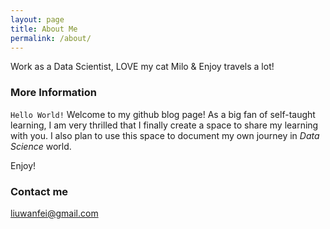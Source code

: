 ```yaml
---
layout: page
title: About Me
permalink: /about/
---
```


Work as a Data Scientist, LOVE my cat Milo & Enjoy travels a lot!

### More Information

`Hello World!` Welcome to my github blog page! As a big fan of self-taught learning, I am very thrilled that I finally create a space to share my learning with you. I also plan to use this space to document my own journey in *Data Science* world. 

Enjoy!

### Contact me

[liuwanfei@gmail.com](mailto:liuwanfei@gmail.com)
